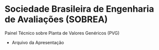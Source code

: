 # Sociedade Brasileira de Engenharia de Avaliações (SOBREA)
Painel Técnico sobre Planta de Valores Genéricos (PVG)
- Arquivo da Apresentação
